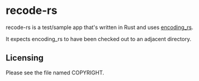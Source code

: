 # recode-rs

recode-rs is a test/sample app that's written in Rust and uses
[encoding_rs](https://github.com/hsivonen/encoding_rs).

It expects encoding_rs to have been checked out to an adjacent directory.

## Licensing

Please see the file named COPYRIGHT.

